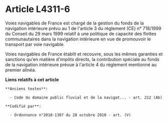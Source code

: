 # Article L4311-6

Voies navigables de France est chargé de la gestion du fonds de la navigation intérieure prévu au 1 de l'article 3 du
règlement (CE) n° 718/1999 du Conseil du 29 mars 1999 relatif à une politique de capacité des flottes communautaires dans la
navigation intérieure en vue de promouvoir le transport par voie navigable.

Voies navigables de France établit et recouvre, sous les mêmes garanties et sanctions qu'en matière d'impôts directs, la
contribution spéciale au fonds de la navigation intérieure prévue à l'article 4 du règlement mentionné au premier alinéa.

**Liens relatifs à cet article**

	**Anciens textes**:

	  - Code du domaine public fluvial et de la navigat... - art. 212 (Ab)

	**Codifié par**:

	  - Ordonnance n°2010-1307 du 28 octobre 2010 - art. (V)
